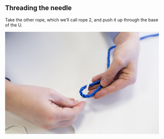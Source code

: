 ## Threading the needle

Take the other rope, which we’ll call rope 2, and push it up through the base of the U.

![Push rope 2 through the U of rope 1](images/step3.jpg)
